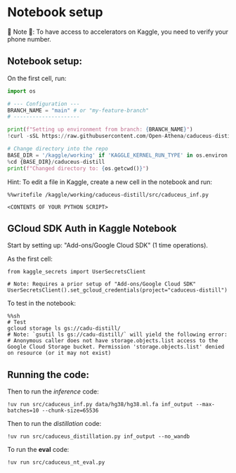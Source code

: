# Notebook setup

🔪 Note 🔪: To have access to accelerators on Kaggle, you need to verify your phone number.

## Notebook setup:

On the first cell, run:
```python
import os

# --- Configuration ---
BRANCH_NAME = "main" # or "my-feature-branch"
# ---------------------

print(f"Setting up environment from branch: {BRANCH_NAME}")
!curl -sSL https://raw.githubusercontent.com/Open-Athena/caduceus-distill/{BRANCH_NAME}/bin/notebook_bootstrap | bash -s {BRANCH_NAME}

# Change directory into the repo
BASE_DIR = '/kaggle/working' if 'KAGGLE_KERNEL_RUN_TYPE' in os.environ else '/content'
%cd {BASE_DIR}/caduceus-distill
print(f"Changed directory to: {os.getcwd()}")
```

Hint: To edit a file in Kaggle, create a new cell in the notebook and run:
```
%%writefile /kaggle/working/caduceus-distill/src/caduceus_inf.py

<CONTENTS OF YOUR PYTHON SCRIPT>
```

## GCloud SDK Auth in Kaggle Notebook

Start by setting up: "Add-ons/Google Cloud SDK" (1 time operations).

As the first cell:
```
from kaggle_secrets import UserSecretsClient

# Note: Requires a prior setup of "Add-ons/Google Cloud SDK"
UserSecretsClient().set_gcloud_credentials(project="caduceus-distill")
```

To test in the notebook:
```
%%sh
# Test
gcloud storage ls gs://cadu-distill/
# Note: `gsutil ls gs://cadu-distill/` will yield the following error:
# Anonymous caller does not have storage.objects.list access to the Google Cloud Storage bucket. Permission 'storage.objects.list' denied on resource (or it may not exist)
```

## Running the code:

Then to run the *inference* code:
```
!uv run src/caduceus_inf.py data/hg38/hg38.ml.fa inf_output --max-batches=10 --chunk-size=65536
```


Then to run the *distillation* code:
```
!uv run src/caduceus_distillation.py inf_output --no_wandb
```

To run the **eval** code:
```
!uv run src/caduceus_nt_eval.py
```
